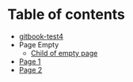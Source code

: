 # Table of contents

* [gitbook-test4](README.md)
* Page Empty
  * [Child of empty page](page-empty/child-of-empty-page.md)
* [Page 1](page-1.md)
* [Page 2](page-2.md)

